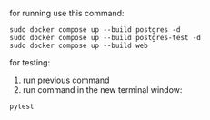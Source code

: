 for running use this command:
```shell
sudo docker compose up --build postgres -d
sudo docker compose up --build postgres-test -d
sudo docker compose up --build web
```

for testing:
1. run previous command
2. run command in the new terminal window:
```
pytest
```